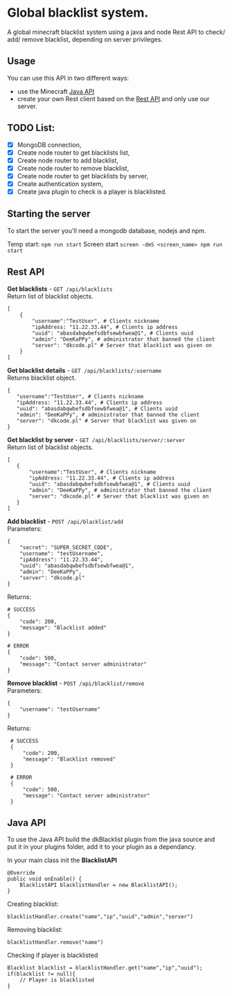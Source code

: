 # Global blacklist system.

A global minecraft blacklist system using a java and node Rest API to 
check/ add/ remove blacklist, depending on server privileges. 

## Usage

You can use this API in two different ways: 
- use the Minecraft [Java API](#java-api)
- create your own Rest client based on the [Rest API](#rest-api) and only use our server.

## TODO List:
- [X] MongoDB connection,
- [X] Create node router to get blacklists list,
- [X] Create node router to add blacklist,
- [X] Create node router to remove blacklist,
- [X] Create node router to get blacklists by server,
- [X] Create authentication system,
- [X] Create java plugin to check is a player is blacklisted.

## Starting the server
To start the server you'll need a mongodb database, nodejs and npm.

Temp start: ```npm run start```
Screen start ```screen -dmS <screen_name> npm run start```

## Rest API

 **Get blacklists** - ```GET /api/blacklists``` \
 Return list of blacklist objects. 
 ```
 [
     {
         "username":"TestUser", # Clients nickname
         "ipAddress: "11.22.33.44", # Clients ip address
         "uuid": "abasdabqwbefsdbfsewbfwea@1", # Clients uuid
         "admin": "DeeKaPPy", # administrator that banned the client
         "server": "dkcode.pl" # Server that blacklist was given on
     }
 ]
 ```  
 **Get blacklist details** - ```GET /api/blacklists/:username``` \
 Returns blacklist object.
 ```
 {
    "username":"TestUser", # Clients nickname
    "ipAddress: "11.22.33.44", # Clients ip address
    "uuid": "abasdabqwbefsdbfsewbfwea@1", # Clients uuid
    "admin": "DeeKaPPy", # administrator that banned the client
    "server": "dkcode.pl" # Server that blacklist was given on
}
 ```
 **Get blacklist by server** - ```GET /api/blacklists/server/:server``` \
 Return list of blacklist objects. 
 ```
 [
    {
        "username":"TestUser", # Clients nickname
        "ipAddress: "11.22.33.44", # Clients ip address
        "uuid": "abasdabqwbefsdbfsewbfwea@1", # Clients uuid
        "admin": "DeeKaPPy", # administrator that banned the client
        "server": "dkcode.pl" # Server that blacklist was given on
    }
 ]
 ```
 **Add blacklist** - ```POST /api/blacklist/add```\
  Parameters:
```
{
    "secret": "SUPER_SECRET_CODE",
    "username": "testUsername",
    "ipAddress": "11.22.33.44",
    "uuid": "abasdabqwbefsdbfsewbfwea@1",
    "admin": "DeeKaPPy",
    "server": "dkcode.pl"
}
```
 Returns:
 ```
 # SUCCESS
 {
     "code": 200,
     "message": "Blacklist added"
 }

 # ERROR
 {
     "code": 500,
     "message": "Contact server administrator"
 }
 ```
 **Remove blacklist** - ```POST /api/blacklist/remove``` \
 Parameters: 
```
{
    "username": "testUsername"
}
```
 Returns:
```
 # SUCCESS
 {
     "code": 200,
     "message": "Blacklist removed"
 }

 # ERROR
 {
     "code": 500,
     "message": "Contact server administrator"
 }
 ```

 ## Java API
 To use the Java API build the dkBlacklist plugin from the java source and put it in your plugins folder, add it to your plugin as a dependancy.
 
In your main class init the **BlacklistAPI**
```
@Override
public void onEnable() {
    BlacklistAPI blacklistHandler = new BlacklistAPI();
}
 ``` 

 Creating blacklist:
```
blacklistHandler.create("name","ip","uuid","admin","server")
```

 Removing blacklist:
```
blacklistHandler.remove("name")
```
 Checking if player is blacklisted
```
Blacklist blacklist = blacklistHandler.get("name","ip","uuid");
if(blacklist != null){
    // Player is blacklisted
}
```
